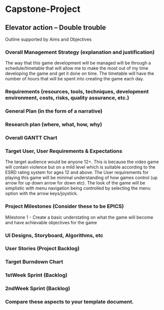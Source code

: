 # Capstone-Project

## Elevator action – Double trouble
Outline supported by Aims and Objectives

### Overall Management Strategy (explanation and justification)
The way that this game development will be managed will be through a schedule/timetable that will allow me to make the most out of my time developing the game and get it done on time. The timetable will have the number of hours that will be spent into creating the game each day.
### Requirements (resources, tools, techniques, development environment, costs, risks, quality assurance, etc.)
### General Plan (in the form of a narrative)
### Research plan (where, what, how, why)
### Overall GANTT Chart
### Target User, User Requirements & Expectations
The target audience would be anyone 12+. This is because the video game will contain violence but on a mild level which is suitable according to the ESRD rating system for ages 12 and above. The User requirements for playing this game will be minimal understanding of how games control (up arrow for up down arrow for down etc). The look of the game will be simplistic with menu navigation being controlled by selecting the menu option with the arrow keys/joystick.
### Project Milestones (Consider these to be EPICS)
Milestone 1	-
Create a basic understating on what the game will become and have achievable objectives for the game
### UI Designs, Storyboard, Algorithms, etc
### User Stories (Project Backlog)
### Target Burndown Chart
### 1stWeek Sprint (Backlog)
### 2ndWeek Sprint (Backlog)
### Compare these aspects to your template document.

